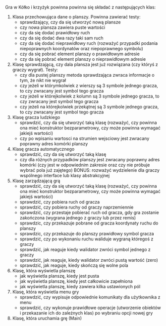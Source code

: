 Gra w Kółko i krzyżyk powinna powinna się składać z następujących klas:
1. Klasa przechowująca dane o planszy. Powinna zawierać testy:
    + sprawdzający, czy da się utworzyć nową plansze
    + czy nowa plansza zawiera puste wartości
    - czy da się dodać prawidłowy ruch
    - czy da się dodać dwa razy taki sam ruch
    - czy da się dodać nieprawidłowy ruch (rozważyć przypadki podania niepoprawnych koordynatów oraz niepoprawnego symbolu)
    - czy da się pobrać element planszy o prawidłowym adresie
    - czy da się pobrać element planszy o nieprawidłowym adresie
2. Klasę sprawdzającą, czy dala plansza jest już rozwiązana (czy któryś z graczy wygrał). Testy:
    - czy dla pustej planszy metoda sprawdzająca zwraca informacje o tym, że nikt nie wygrał
    - czy jeżeli w którymkolwiek z wierszy są 3 symbole jednego gracza, to czy zwracany jest symbol tego gracza
    - czy jeżeli w którejkolwiek z kolumn są 3 symbole jednego gracza, to czy zwracany jest symbol tego gracza
    - czy jeżeli na którejkolwiek przekątnej są 3 symbole jednego gracza, to czy zwracany jest symbol tego gracza
3. Klasę gracza ludzkiego
    - sprawdzić, czy da się utworzyć taką klasę (rozważyć, czy powinna ona mieć konstruktor bezparametrowy, czy może powinna wymagać jakiejś wartości)
    - czy po wpisaniu wartosci na strumien wejsciowy jest zwracany poprawny adres komórki planszy
4. Klasę gracza automatycznego
    - sprawdzić, czy da się utworzyć taką klasę
    - czy dla różnych przypadków planszy jest zwracany poprawny adres komórki (czy jest w odpowiednim zakresie oraz czy nie próbuje wybrać pola już zajętego)
    BONUS: rozważyć wydzielenie dla graczy wspólnego interface lub klasy abstrakcyjnej
5. Klasę zarządzającą grą
    - sprawdzić, czy da się utworzyć taką klasę (rozważyć, czy powinna ona mieć konstruktor bezparametrowy, czy może powinna wymagać jakiejś wartości)
    - sprawdzić, czy pobiera ruch od gracza
    - sprawdzić, czy pobiera ruchy od graczy naprzemiennie
    - sprawdzić, czy przestaje pobierać ruch od gracza, gdy gra zostanie zakończona (wygrana jednego z graczy lub przez remis)
    - sprawdzic, czy przekazuje pobrane od gracza koordynaty ruchu do planszy
    - sprawdzic, czy przekazuje do planszy prawidłowy symbol gracza
    - sprawdzić, czy po wykonaniu ruchu waliduje wygraną któregoś z graczy
    - sprawdzić, jak reaguje kiedy walidator zwróci symbol jednego z graczy
    - sprawdzić, jak reaguje, kiedy walidator zwróci pustą wartość (zero)
    - sprawdzić, jak reaguje, kiedy skończą się wolne pola
6. Klasę, która wyświetla planszę
    - jak wyświetla planszę, kiedy jest pusta
    - jak wyświetla planszę, kiedy jest całkowicie zapełniona
    - jak wyświetla planszę, kiedy zawiera kilka ustawionych pól
7. Klasę, która wyświetla menu gry
    - sprawdzić, czy wypisuje odpowiednie komunikaty dla użytkownika z menu
    - sprawdzić, czy wykonuje prawidłowe operacje (utworzenie obiektów i przekazanie ich do zależnych klas) po wybraniu opcji nowej gry
8. Klasę, która uruchamia grę (Main)